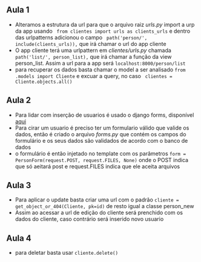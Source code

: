## Aula 1
 - Alteramos a estrutura da url para que o arquivo raiz _urls.py_ import a urp da app usando ```
from clientes import urls as clients_urls``` e dentro das urlpatterns adicionou o campo ``` path('person/', include(clients_urls)),``` que irá chamar o url do app cliente
 - O app cliente terá uma urlpattern em _clientes/urls.py_ chamada ```path('list/', person_list),``` que irá chamar a função da view person_list. Assim a url para a app será ```localhost:8000/person/list```
 - para recuperar os dados basta chamar o model a ser analisado  ```from .models import Cliente``` e excuar a query, no caso ```
    clientes = Cliente.objects.all()```
    
## Aula 2
 - Para lidar com inserção de usuarios é usado o django forms, disponível [aqui](https://docs.djangoproject.com/en/3.1/topics/forms/)
 - Para cirar um usuario é preciso ter um formulario válido que valide os  dados, então é criado o arquivo _forms.py_ que contém os campos do formulário e os seus dados são validados de acordo com o banco de dados
 - o formulário é então injetado no template com os parâmetros ```form = PersonForm(request.POST, request.FILES, None)``` onde o POST indica que só aeitará post e request.FILES indica que ele aceita arquivos
 
## Aula 3
 - Para aplicar o update basta criar uma url com o padrão ```cliente = get_object_or_404(Cliente, pk=id)``` de resto igual a classe person_new
 - Assim ao acessar a url de edição do cliente será prenchido com os dados do cliente, caso contrário será inserido novo usuario
 
## Aula 4 
 - para deletar basta usar ```cliente.delete()```